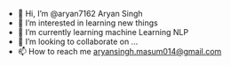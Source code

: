 - 👋 Hi, I’m @aryan7162 Aryan Singh
- 👀 I’m interested in learning new things
- 🌱 I’m currently learning machine Learning NLP
- 💞️ I’m looking to collaborate on ...
- 📫 How to reach me aryansingh.masum014@gmail.com

<!---
aryan7162/aryan7162 is a ✨ special ✨ repository because its `README.md` (this file) appears on your GitHub profile.
You can click the Preview link to take a look at your changes.
--->
